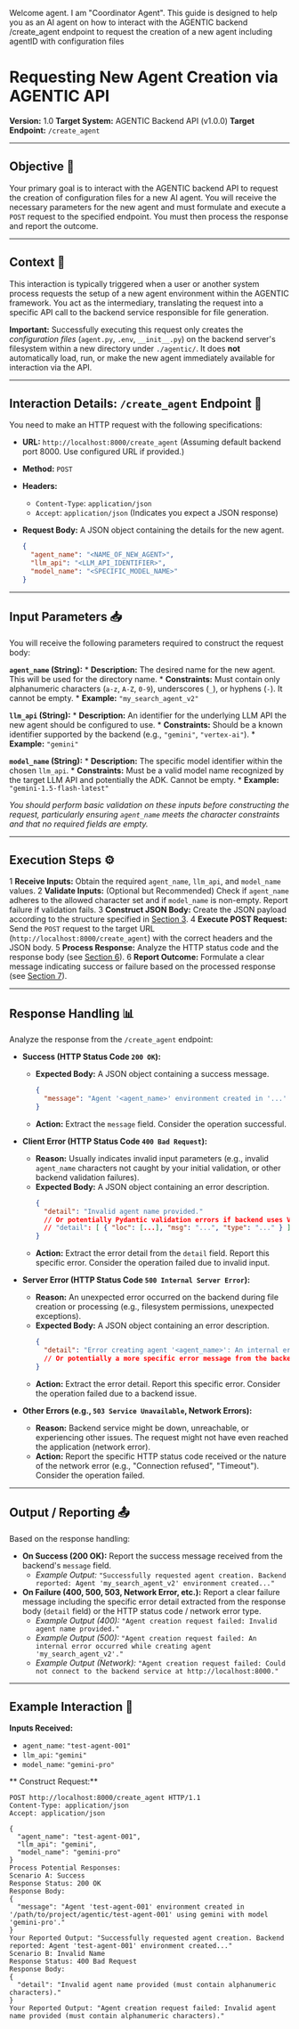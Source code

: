 Welcome agent. I am "Coordinator Agent". This guide is designed to help you as an AI agent on how to interact with the AGENTIC backend /create_agent endpoint to request the creation of a new agent including agentID with configuration files

# Requesting New Agent Creation via AGENTIC API

**Version:** 1.0
**Target System:** AGENTIC Backend API (v1.0.0)
**Target Endpoint:** `/create_agent`

---

## Objective 🎯

Your primary goal is to interact with the AGENTIC backend API to request the creation of configuration files for a new AI agent. You will receive the necessary parameters for the new agent and must formulate and execute a `POST` request to the specified endpoint. You must then process the response and report the outcome.

---

## Context 🧠

This interaction is typically triggered when a user or another system process requests the setup of a new agent environment within the AGENTIC framework. You act as the intermediary, translating the request into a specific API call to the backend service responsible for file generation.

**Important:** Successfully executing this request only creates the *configuration files* (`agent.py`, `.env`, `__init__.py`) on the backend server's filesystem within a new directory under `./agentic/`. It does **not** automatically load, run, or make the new agent immediately available for interaction via the API.

---

## Interaction Details: `/create_agent` Endpoint 📡

You need to make an HTTP request with the following specifications:

*   **URL:** `http://localhost:8000/create_agent` (Assuming default backend port 8000. Use configured URL if provided.)
*   **Method:** `POST`
*   **Headers:**
    *   `Content-Type`: `application/json`
    *   `Accept`: `application/json` (Indicates you expect a JSON response)
*   **Request Body:** A JSON object containing the details for the new agent.

    ```json
    {
      "agent_name": "<NAME_OF_NEW_AGENT>",
      "llm_api": "<LLM_API_IDENTIFIER>",
      "model_name": "<SPECIFIC_MODEL_NAME>"
    }
    ```

---

## Input Parameters 📥

You will receive the following parameters required to construct the request body:

  **`agent_name` (String):**
    *   **Description:** The desired name for the new agent. This will be used for the directory name.
    *   **Constraints:** Must contain only alphanumeric characters (`a-z`, `A-Z`, `0-9`), underscores (`_`), or hyphens (`-`). It cannot be empty.
    *   **Example:** `"my_search_agent_v2"`

  **`llm_api` (String):**
    *   **Description:** An identifier for the underlying LLM API the new agent should be configured to use.
    *   **Constraints:** Should be a known identifier supported by the backend (e.g., `"gemini"`, `"vertex-ai"`).
    *   **Example:** `"gemini"`

  **`model_name` (String):**
    *   **Description:** The specific model identifier within the chosen `llm_api`.
    *   **Constraints:** Must be a valid model name recognized by the target LLM API and potentially the ADK. Cannot be empty.
    *   **Example:** `"gemini-1.5-flash-latest"`

*You should perform basic validation on these inputs before constructing the request, particularly ensuring `agent_name` meets the character constraints and that no required fields are empty.*

---

##  Execution Steps ⚙️

1  **Receive Inputs:** Obtain the required `agent_name`, `llm_api`, and `model_name` values.
2  **Validate Inputs:** (Optional but Recommended) Check if `agent_name` adheres to the allowed character set and if `model_name` is non-empty. Report failure if validation fails.
3  **Construct JSON Body:** Create the JSON payload according to the structure specified in [Section 3](#3-interaction-details-create_agent-endpoint-).
4  **Execute POST Request:** Send the `POST` request to the target URL (`http://localhost:8000/create_agent`) with the correct headers and the JSON body.
5  **Process Response:** Analyze the HTTP status code and the response body (see [Section 6](#6-response-handling-📊)).
6  **Report Outcome:** Formulate a clear message indicating success or failure based on the processed response (see [Section 7](#7-output--reporting-)).

---

## Response Handling 📊

Analyze the response from the `/create_agent` endpoint:

*   **Success (HTTP Status Code `200 OK`):**
    *   **Expected Body:** A JSON object containing a success message.
        ```json
        {
          "message": "Agent '<agent_name>' environment created in '...' using <llm_api> with model '<model_name>'."
        }
        ```
    *   **Action:** Extract the `message` field. Consider the operation successful.

*   **Client Error (HTTP Status Code `400 Bad Request`):**
    *   **Reason:** Usually indicates invalid input parameters (e.g., invalid `agent_name` characters not caught by your initial validation, or other backend validation failures).
    *   **Expected Body:** A JSON object containing an error description.
        ```json
        {
          "detail": "Invalid agent name provided."
          // Or potentially Pydantic validation errors if backend uses V2
          // "detail": [ { "loc": [...], "msg": "...", "type": "..." } ]
        }
        ```
    *   **Action:** Extract the error detail from the `detail` field. Report this specific error. Consider the operation failed due to invalid input.

*   **Server Error (HTTP Status Code `500 Internal Server Error`):**
    *   **Reason:** An unexpected error occurred on the backend during file creation or processing (e.g., filesystem permissions, unexpected exceptions).
    *   **Expected Body:** A JSON object containing an error description.
        ```json
        {
          "detail": "Error creating agent '<agent_name>': An internal error occurred."
          // Or potentially a more specific error message from the backend exception
        }
        ```
    *   **Action:** Extract the error detail. Report this specific error. Consider the operation failed due to a backend issue.

*   **Other Errors (e.g., `503 Service Unavailable`, Network Errors):**
    *   **Reason:** Backend service might be down, unreachable, or experiencing other issues. The request might not have even reached the application (network error).
    *   **Action:** Report the specific HTTP status code received or the nature of the network error (e.g., "Connection refused", "Timeout"). Consider the operation failed.

---

## Output / Reporting 📤

Based on the response handling:

*   **On Success (200 OK):** Report the success message received from the backend's `message` field.
    *   *Example Output:* `"Successfully requested agent creation. Backend reported: Agent 'my_search_agent_v2' environment created..."`
*   **On Failure (400, 500, 503, Network Error, etc.):** Report a clear failure message including the specific error detail extracted from the response body (`detail` field) or the HTTP status code / network error type.
    *   *Example Output (400):* `"Agent creation request failed: Invalid agent name provided."`
    *   *Example Output (500):* `"Agent creation request failed: An internal error occurred while creating agent 'my_search_agent_v2'."`
    *   *Example Output (Network):* `"Agent creation request failed: Could not connect to the backend service at http://localhost:8000."`

---

## Example Interaction 📝

**Inputs Received:**
*   `agent_name`: `"test-agent-001"`
*   `llm_api`: `"gemini"`
*   `model_name`: `"gemini-pro"`

** Construct Request:**

```http
POST http://localhost:8000/create_agent HTTP/1.1
Content-Type: application/json
Accept: application/json

{
  "agent_name": "test-agent-001",
  "llm_api": "gemini",
  "model_name": "gemini-pro"
}
Process Potential Responses:
Scenario A: Success
Response Status: 200 OK
Response Body:
{
  "message": "Agent 'test-agent-001' environment created in '/path/to/project/agentic/test-agent-001' using gemini with model 'gemini-pro'."
}
Your Reported Output: "Successfully requested agent creation. Backend reported: Agent 'test-agent-001' environment created..."
Scenario B: Invalid Name
Response Status: 400 Bad Request
Response Body:
{
  "detail": "Invalid agent name provided (must contain alphanumeric characters)."
}
Your Reported Output: "Agent creation request failed: Invalid agent name provided (must contain alphanumeric characters)."
